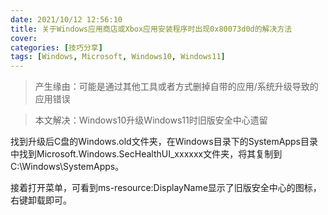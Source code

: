 ```yaml
---
date: 2021/10/12 12:56:10
title: 关于Windows应用商店或Xbox应用安装程序时出现0x80073d0d的解决方法
cover: 
categories: [技巧分享]
tags: [Windows, Microsoft, Windows10, Windows11]
---
```


> 产生缘由：可能是通过其他工具或者方式删掉自带的应用/系统升级导致的应用错误

> 本文解决：Windows10升级Windows11时旧版安全中心遗留

找到升级后C盘的Windows.old文件夹，在Windows目录下的SystemApps目录中找到Microsoft.Windows.SecHealthUI_xxxxxx文件夹，将其复制到C:\Windows\SystemApps。

接着打开菜单，可看到ms-resource:DisplayName显示了旧版安全中心的图标，右键卸载即可。

